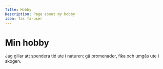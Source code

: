 ```yaml
---
Title: Hobby
Description: Page about my hobby
icon: fas fa-user
---
```


Min hobby
==================

Jag gillar att spendera tid ute i naturen; gå promenader, fika och umgås ute i skogen. 